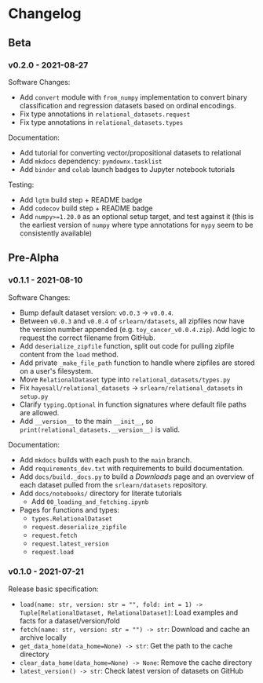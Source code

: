 # Changelog

## Beta

### v0.2.0 - 2021-08-27

Software Changes:

- Add `convert` module with `from_numpy` implementation to convert binary
  classification and regression datasets based on ordinal encodings.
- Fix type annotations in `relational_datasets.request`
- Fix type annotations in `relational_datasets.types`

Documentation:

- Add tutorial for converting vector/propositional datasets to relational
- Add `mkdocs` dependency: `pymdownx.tasklist`
- Add `binder` and `colab` launch badges to Jupyter notebook tutorials

Testing:

- Add `lgtm` build step + README badge
- Add `codecov` build step + README badge
- Add `numpy>=1.20.0` as an optional setup target, and test against it
  (this is the earliest version of `numpy` where type annotations for `mypy`
  seem to be consistently available)

## Pre-Alpha

### v0.1.1 - 2021-08-10

Software Changes:

- Bump default dataset version: `v0.0.3` → `v0.0.4`.
- Between `v0.0.3` and `v0.0.4` of `srlearn/datasets`, all zipfiles now have the version number appended
  (e.g. `toy_cancer_v0.0.4.zip`). Add logic to request the correct filename from GitHub.
- Add `deserialize_zipfile` function, split out code for pulling zipfile content from the `load` method.
- Add private `_make_file_path` function to handle where zipfiles are stored on a user's filesystem.
- Move `RelationalDataset` type into `relational_datasets/types.py`
- Fix `hayesall/relational_datasets` → `srlearn/relational_datasets` in `setup.py`
- Clarify `typing.Optional` in function signatures where default file paths are allowed.
- Add `__version__` to the main `__init__`, so `print(relational_datasets.__version__)` is valid.

Documentation:

- Add `mkdocs` builds with each push to the `main` branch.
- Add `requirements_dev.txt` with requirements to build documentation.
- Add `docs/build._docs.py` to build a *Downloads* page and an overview of each dataset pulled from the `srlearn/datasets` repository.
- Add `docs/notebooks/` directory for literate tutorials
    - Add `00_loading_and_fetching.ipynb`
- Pages for functions and types:
    - `types.RelationalDataset`
    - `request.deserialize_zipfile`
    - `request.fetch`
    - `request.latest_version`
    - `request.load`

### v0.1.0 - 2021-07-21

Release basic specification:

- `load(name: str, version: str = "", fold: int = 1) -> Tuple[RelationalDataset, RelationalDataset]`: Load examples and facts for a dataset/version/fold
- `fetch(name: str, version: str = "") -> str`: Download and cache an archive locally
- `get_data_home(data_home=None) -> str`: Get the path to the cache directory
- `clear_data_home(data_home=None) -> None`: Remove the cache directory
- `latest_version() -> str`: Check latest version of datasets on GitHub
